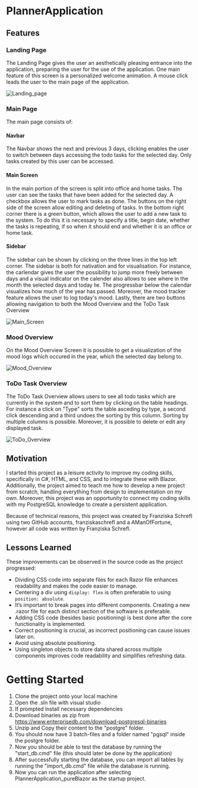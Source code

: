 # PlannerApplication

## Features
### Landing Page

The Landing Page gives the user an aesthetically pleasing entrance into the application, preparing the user for the use of the application. 
One main feature of this screen is a personalized welcome animation. A mouse click leads the user to the main page of the application.

![Landing_page](https://github.com/user-attachments/assets/60d7b4a9-c554-497d-beb2-3649d6752c98)

### Main Page

The main page consists of:

#### Navbar

The Navbar shows the next and previous 3 days, clicking enables the user to switch between days accessing the todo tasks for the selected day. Only tasks created by this user can be accessed.

#### Main Screen

In the main portion of the screen is split into office and home tasks. The user can see the tasks that have been added for the selected day. A checkbox allows the user to mark tasks as done. 
The buttons on the right side of the screen allow editing and deleting of tasks. In the bottom right corner there is a green button,
which allows the user to add a new task to the system. To do this it is necessary to specify a title, begin date, whether the tasks is repeating, if so when it should end and whether it is an office or home task.

#### Sidebar
The sidebar can be shown by clicking on the three lines in the top left corner. The sidebar is both for nativation and for visualisation. For instance, the carlendar gives the user the possibility to jump more freely between days and 
a visual indicator on the calender also allows to see where in the month the selected days and today lie. 
The progressbar below the calendar visualizes how much of the year has passed. Moreover, the mood tracker feature allows the user to log today's mood. Lastly, there are two buttons allowing navigation to both the Mood Overview and the ToDo Task Overview

![Main_Screen](https://github.com/user-attachments/assets/190fc84c-4928-4758-9ad7-524ec5df19de)

### Mood Overview

On the Mood Overview Screen it is possible to get a visualization of the mood logs which occured in the year, which the selected day belong to.

![Mood_Overview](https://github.com/user-attachments/assets/7afd762b-409c-49e3-ae92-f2ac4734f38f)

### ToDo Task Overview

The ToDo Task Overview allows users to see all todo tasks which are currently in the system and to sort them by clicking on the table headings. For instance a click on "Type" sorts the table asceding by type, a second click descending and a third undoes the sorting by this column. Sorting by multiple columns is possible. Moreover, it is possible to delete or edit any displayed task.

![ToDo_Overview](https://github.com/user-attachments/assets/233e198c-deb0-4e0b-9870-df7390211c8c)


## Motivation

I started this project as a leisure activity to improve my coding skills, specifically in C#, HTML, and CSS, 
and to integrate these with Blazor. Additionally, the project aimed to teach me how to develop a new project 
from scratch, handling everything from design to implementation on my own. Moreover, this project was an 
opportunity to connect my coding skills with my PostgreSQL knowledge to create a persistent application.

Because of technical reasons, this project was created by Franziska Schrefl using two GitHub accounts, franziskaschrefl and a AManOfFortune, however all code was written by Franziska Schrefl.

## Lessons Learned
These improvements can be observed in the source code as the project progressed:

- Dividing CSS code into separate files for each Razor file enhances readability and makes the code easier to manage.
- Centering a div using `display: flex` is often preferable to using `position: absolute`.
- It’s important to break pages into different components. Creating a new .razor file for each distinct section of the software is preferable.
- Adding CSS code (besides basic positioning) is best done after the core functionality is implemented.
- Correct positioning is crucial, as incorrect positioning can cause issues later on.
- Avoid using absolute positioning.
- Using singleton objects to store data shared across multiple components improves code readability and simplifies refreshing data.

# Getting Started

1. Clone the project onto your local machine
2. Open the .sln file with visual studio
3. If prompted install necessary dependencies
4. Download binaries as zip from https://www.enterprisedb.com/download-postgresql-binaries
5. Unzip and Copy their content to the "postgre" folder.
6. You should now have 3 batch-files and a folder named "pgsql" inside the postgre folder.
7. Now you should be able to test the database by running the "start_db.cmd" file (this should later be done by the application)
8. After successfully starting the database, you can import all tables by running the "import_db.cmd" file while the database is running.
9. Now you can run the application after selecting PlannerApplication_pureBlazor as the startup project.
